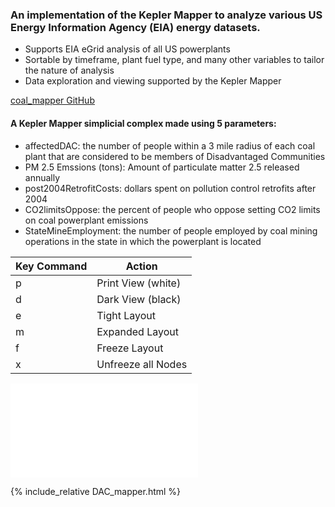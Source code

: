 ### An implementation of the Kepler Mapper to analyze various US Energy Information Agency (EIA) energy datasets.
- Supports EIA eGrid analysis of all US powerplants
- Sortable by timeframe, plant fuel type, and many other variables to tailor the nature of analysis
- Data exploration and viewing supported by the Kepler Mapper

[coal_mapper GitHub](https://github.com/sgathrid/coal_mapper)

#### A Kepler Mapper simplicial complex made using 5 parameters:
- affectedDAC: the number of people within a 3 mile radius of each coal plant that are considered to be members of Disadvantaged Communities
- PM 2.5 Emssions (tons): Amount of particulate matter 2.5 released annually
- post2004RetrofitCosts: dollars spent on pollution control retrofits after 2004
- CO2limitsOppose: the percent of people who oppose setting CO2 limits on coal powerplant emissions
- StateMineEmployment: the number of people employed by coal mining operations in the state in which the powerplant is located

| Key Command    | Action             |
| -------------- | ------------------ |
| p              | Print View (white) |
| d              | Dark View (black)  |
| e              | Tight Layout       |
| m              | Expanded Layout    |
| f              | Freeze Layout      |
| x              | Unfreeze all Nodes |


![The San Juan Mountains are beautiful!](/docs/DAC_mapper.html "San Juan Mountains")


{% include_relative DAC_mapper.html %}
